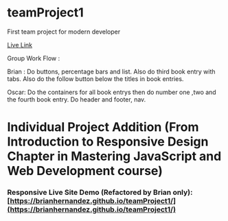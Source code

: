 # teamProject1
First team project for modern developer


[Live Link](https://oscarrobertrodriguez.github.io/teamProject1/)


Group Work Flow :

Brian : Do buttons, percentage bars and list. Also do third book entry with tabs. Also do the follow button below the titles in book entries.

Oscar: Do the containers for all book entrys then do number one ,two and the fourth book entry. Do header and footer, nav.

# Individual Project Addition (From Introduction to Responsive Design Chapter in Mastering JavaScript and Web Development course)

### Responsive Live Site Demo (Refactored by Brian only): [https://brianhernandez.github.io/teamProject1/](https://brianhernandez.github.io/teamProject1/)

